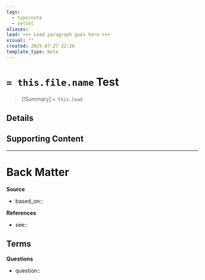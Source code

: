```yaml
---
tags:
  - type/note
  - zettel
aliases: 
lead: +++ Lead paragraph goes here +++
visual: ""
created: 2025-07-27 22:26
template_type: Note
---
```

# `= this.file.name` Test

> [!Summary]
> `= this.lead`

**Details**
- 

**Supporting Content**
- 

---
# Back Matter

**Source**
- based_on::

**References**
- see:: 

**Terms**
- 

**Questions**
- question::
